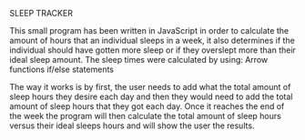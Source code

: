 SLEEP TRACKER

This small program has been written in JavaScript in order to calculate the amount of hours that an individual sleeps in a week, it also determines if the individual should have gotten more sleep or if they overslept more than their ideal sleep amount.
The sleep times were calculated by using:
Arrow functions
if/else statements

The way it works is by first, the user needs to add what the total amount of sleep hours they desire each day and then they would need to add the total amount of sleep hours that they got each day. Once it reaches the end of the week the program will then calculate the total amount of sleep hours versus their ideal sleeps hours and will show the user the results.
